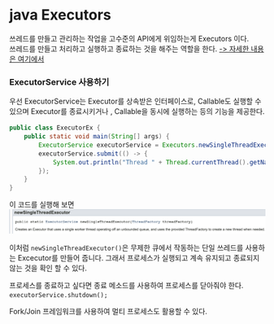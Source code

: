 # java Executors
쓰레드를 만들고 관리하는 작업을 고수준의 API에게 위임하는게 Executors 이다.  
쓰레드를 만들고 처리하고 실행하고 종료하는 것을 해주는 역할을 한다. [-> 자세한 내용은 여기에서](https://docs.oracle.com/javase/7/docs/api/java/util/concurrent/Executors.html)

### ExecutorService 사용하기
우선 ExecutorService는 Executor를 상속받은 인터페이스로, Callable도 실행할 수 있으며 Executor를 종료시키거나 , Callable을 동시에 실행하는 등의 기능을 제공한다.

```java
public class ExecutorEx {
    public static void main(String[] args) {
        ExecutorService executorService = Executors.newSingleThreadExecutor();
        executorService.submit(() -> {
            System.out.println("Thread " + Thread.currentThread().getName());
        });
    }
}
```
이 코드를 실행해 보면 
<img src="../../img/newSingleThreadExecutorEx.png">

이처럼 `newSingleThreadExecutor()`은 무제한 큐에서 작동하는 단일 쓰레드를 사용하는 Excecutor를 만들어 줍니다. 그래서 프로세스가 실행되고 계속 유지되고 종료되지 않는 것을 확인 할 수 있다.

프로세스를 종료하고 싶다면 종료 메소드를 사용하여 프로세스를 닫아줘야 한다. `executorService.shutdown();` 

Fork/Join 프레임워크를 사용하여 멀티 프로세스도 활용할 수 있다.
